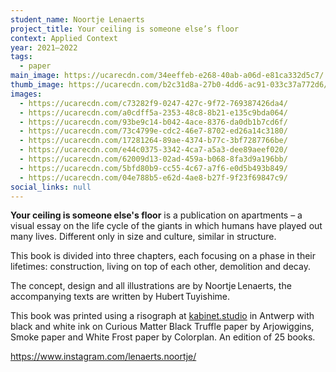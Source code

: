 ```yaml
---
student_name: Noortje Lenaerts
project_title: Your ceiling is someone else’s floor
context: Applied Context
year: 2021—2022
tags:
  - paper
main_image: https://ucarecdn.com/34eeffeb-e268-40ab-a06d-e81ca332d5c7/
thumb_image: https://ucarecdn.com/b2c31d8a-27b0-4dd6-ac91-033c37a772d6/
images:
  - https://ucarecdn.com/c73282f9-0247-427c-9f72-769387426da4/
  - https://ucarecdn.com/a0cdff5a-2353-48c8-8b21-e135c9bda064/
  - https://ucarecdn.com/93be9c14-b042-4ace-8376-da0db1b7cd6f/
  - https://ucarecdn.com/73c4799e-cdc2-46e7-8702-ed26a14c3180/
  - https://ucarecdn.com/17281264-89ae-4374-b77c-3bf7287766be/
  - https://ucarecdn.com/e44c0375-3342-4ca7-a5a3-dee89aeef020/
  - https://ucarecdn.com/62009d13-02ad-459a-b068-8fa3d9a196bb/
  - https://ucarecdn.com/5bfd80b9-cc55-4c67-a7f6-e0d5b493b849/
  - https://ucarecdn.com/04e788b5-e62d-4ae8-b27f-9f23f69847c9/
social_links: null
---
```

**Your ceiling is someone else's floor** is a publication on apartments – a visual essay on the life cycle of the giants in which humans have played out many lives. Different only in size and culture, similar in structure.

This book is divided into three chapters, each focusing on a phase in their lifetimes: construction, living on top of each other, demolition and decay.

The concept, design and all illustrations are by Noortje Lenaerts, the accompanying texts are written by Hubert Tuyishime.

This book was printed using a risograph at [kabinet.studio](https://www.kabinet.studio) in Antwerp with  black and white ink on Curious Matter Black Truffle paper by Arjowiggins,  Smoke paper and White Frost paper by Colorplan. An edition of 25 books.

https://www.instagram.com/lenaerts.noortje/
